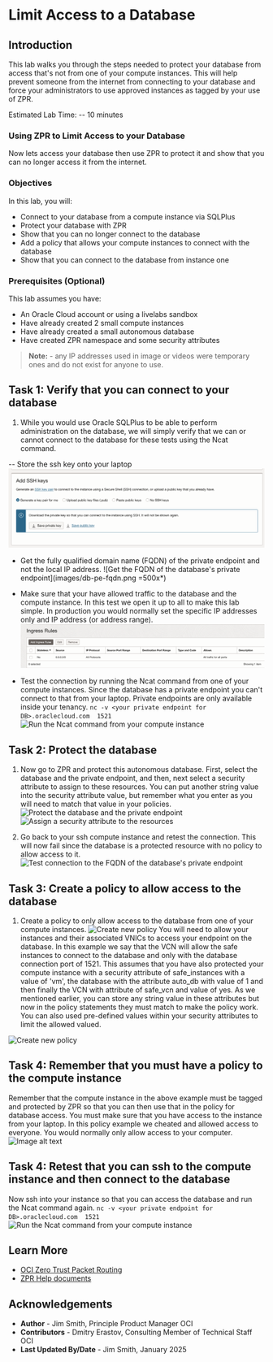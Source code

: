 # Limit Access to a Database

## Introduction

<!-- The explanation is generally fine, but for your specific lab use case, it doesn't fit. You explain that we will prevent access from the internet. However, you DB is in a private subnet with public access disabled and therefore isn't internet accessible anywhere. I think you need to re-word your explanation at a little.-->
This lab walks you through the steps needed to protect your database from access that's not from one of your compute instances. This will help prevent someone from the internet from connecting to your database and force your administrators to use approved instances as tagged by your use of ZPR.

Estimated Lab Time: -- 10 minutes

### Using ZPR to Limit Access to your Database

Now lets access your database then use ZPR to protect it and show that you can no longer access it from the internet.

### Objectives

In this lab, you will:

* Connect to your database from a compute instance via SQLPlus
* Protect your database with ZPR
* Show that you can no longer connect to the database
* Add a policy that allows your compute instances to connect with the database
* Show that you can connect to the database from instance one

### Prerequisites (Optional)

This lab assumes you have:

* An Oracle Cloud account or using a livelabs sandbox
* Have already created 2 small compute instances
* Have already created a small autonomous database
* Have created ZPR namespace and some security attributes

> **Note:** - any IP addresses used in image or videos were temporary ones and do not exist for anyone to use.

## Task 1: Verify that you can connect to your database

1. While you would use Oracle SQLPlus to be able to perform administration on the database, we will simply verify that we can or cannot connect to the database for these tests using the Ncat command.

<!-- Where is the user getting these ssh keys from. You haven't explained what keys they are or where they come from, or how the user gets to this screen-->
-- Store the ssh key onto your laptop
![Make sure that you have the ssh key for the instance](images/download-ssh-private-key.png)

* Get the fully qualified domain name (FQDN) of the private endpoint and not the local IP address.
![Get the FQDN of the database's private endpoint](images/db-pe-fqdn.png =500x*)

* Make sure that your have allowed traffic to the database and the compute instance. In this test we open it up to all to make this lab simple. In production you would normally set the specific IP addresses only and IP address (or address range).
![Allow all IP addresses or at least your IPs](images/ingress-rules.png)

* Test the connection by running the Ncat command from one of your compute instances. Since the database has a private endpoint you can't connect to that from your laptop. Private endpoints are only available inside your tenancy.
```nc -v <your private endpoint for DB>.oraclecloud.com  1521```
![Run the Ncat command from your compute instance](images/terminal-test-connect-instance.png)

## Task 2: Protect the database

<!-- I think for this tutorial use case you should be more specific with your sec attrs naming and value. For example, you will have seen in my tutorial (https://docs.oracle.com/en/learn/config-oci-zpr/index.html), I was quite prescriptive and meaningful with the sec attrs names and values. -->
1. Now go to ZPR and protect this autonomous database. First, select the database and the private endpoint, and then, next select a security attribute to assign to these resources. You can put another string value into the security attribute value, but remember what you enter as you will need to match that value in your policies.
![Protect the database and the private endpoint](images/protect-resource.png)
![Assign a security attribute to the resources](images/protect-resource-2.png)

1. Go back to your ssh compute instance and retest the connection. This will now fail since the database is a protected resource with no policy to allow access to it.
![Test connection to the FQDN of the database's private endpoint](images/pe-timeout.png)

## Task 3: Create a policy to allow access to the database

1. Create a policy to only allow access to the database from one of your compute instances.
![Create new policy](images/db-connection-policy.png)
You will need to allow your instances and their associated VNICs to access your endpoint on the database. In this example we say that the VCN will allow the safe instances to connect to the database and only with the database connection port of 1521. This assumes that you have also protected your compute instance with a security attribute of safe_instances with a value of 'vm', the database with the attribute auto_db with value of 1 and then finally the VCN with attribute of safe_vcn and value of yes. As we mentioned earlier, you can store any string value in these attributes but now in the policy statements they must match to make the policy work. You can also used pre-defined values within your security attributes to limit the allowed valued.

![Create new policy](images/policy-for-pe.png)

## Task 4: Remember that you must have a policy to the compute instance

Remember that the compute instance in the above example must be tagged and protected by ZPR so that you can then use that in the policy for database access. You must make sure that you have access to the instance from your laptop. In this policy example we cheated and allowed access to everyone. You would normally only allow access to your computer.
![Image alt text](images/policy-for-ssh-laptop.png)

## Task 4: Retest that you can ssh to the compute instance and then connect to the database

Now ssh into your instance so that you can access the database and run the Ncat command again.
```nc -v <your private endpoint for DB>.oraclecloud.com  1521```
![Run the Ncat command from your compute instance](images/terminal-test-connect-instance.png)

## Learn More

* [OCI Zero Trust Packet Routing](https://www.oracle.com/security/cloud-security/zero-trust-packet-routing/)
* [ZPR Help documents](https://docs.oracle.com/en-us/iaas/Content/zero-trust-packet-routing/overview.htm)

## Acknowledgements

* **Author** - Jim Smith, Principle Product Manager OCI
* **Contributors** - Dmitry Erastov, Consulting Member of Technical Staff OCI
* **Last Updated By/Date** - Jim Smith, January 2025